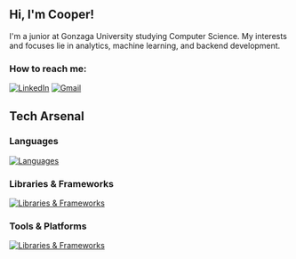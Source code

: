 ## Hi, I'm Cooper!

I'm a junior at Gonzaga University studying Computer Science. My interests and focuses lie in analytics, machine learning, and backend development.

### How to reach me:

[![LinkedIn](https://skillicons.dev/icons?i=linkedin)](https://www.linkedin.com/in/cooper-braun-gu/)
[![Gmail](https://skillicons.dev/icons?i=gmail)](mailto:cooperjbraun13@gmail.com)

## Tech Arsenal


### Languages
[![Languages](https://skillicons.dev/icons?i=python,java,c,cpp,js,ts,html,css)](https://skillicons.dev)

### Libraries & Frameworks
[![Libraries & Frameworks](https://skillicons.dev/icons?i=react,nodejs,express,nextjs,flask,sklearn,mat)](https://skillicons.dev)

### Tools & Platforms
[![Libraries & Frameworks](https://skillicons.dev/icons?i=docker,githubactions,aws,gcp,postgres,prisma,postman,linux,zod)](https://skillicons.dev)

